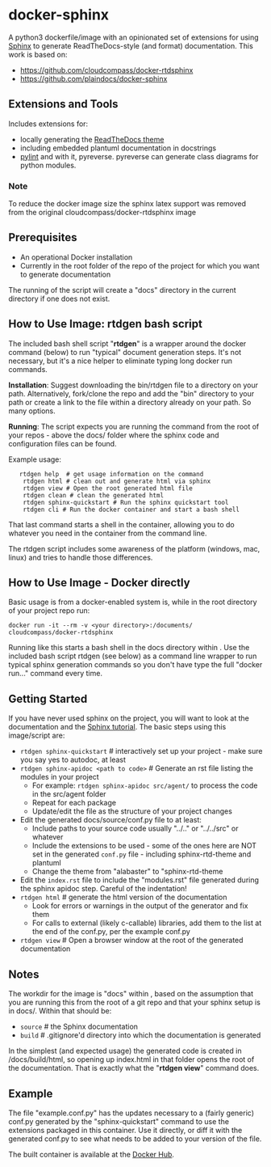 # docker-sphinx
A python3 dockerfile/image with an opinionated set of extensions for using [Sphinx](http://sphinx-doc.org/) to generate ReadTheDocs-style (and format) documentation.
This work is based on:
* https://github.com/cloudcompass/docker-rtdsphinx
* https://github.com/plaindocs/docker-sphinx

## Extensions and Tools

Includes extensions for:

* locally generating the [ReadTheDocs theme](https://github.com/rtfd/sphinx_rtd_theme)
* including embedded plantuml documentation in docstrings
* [pylint](https://github.com/PyCQA/pylint) and with it, pyreverse. pyreverse can generate class diagrams for python modules.

### Note
To reduce the docker image size the sphinx latex support was removed from the original cloudcompass/docker-rtdsphinx image

## Prerequisites

* An operational Docker installation
* Currently in the root folder of the repo of the project for which you want to generate documentation 

The running of the script will create a "docs" directory in the current directory if one does not exist.

## How to Use Image: **rtdgen** bash script

The included bash shell script "**rtdgen**" is a wrapper around the docker command (below) to run "typical" document generation steps. It's not necessary, but it's a nice helper to eliminate typing long docker run commands.

**Installation**: Suggest downloading the bin/rtdgen file to a directory on your path.  Alternatively, fork/clone the repo and add the "bin" directory to your path or create a link to the file within a directory already on your path.  So many options. 

**Running**: The script expects you are running the command from the root of your repos - above the docs/ folder where the sphinx code and configuration files can be found.

Example usage:

```
   rtdgen help  # get usage information on the command
    rtdgen html # clean out and generate html via sphinx
    rtdgen view # Open the root generated html file
    rtdgen clean # clean the generated html
    rtdgen sphinx-quickstart # Run the sphinx quickstart tool
    rtdgen cli # Run the docker container and start a bash shell
```

That last command starts a shell in the container, allowing you to do whatever you need in the container from the command line.

The rtdgen script includes some awareness of the platform (windows, mac, linux) and tries to handle those differences.

## How to Use Image - Docker directly

Basic usage is from a docker-enabled system is, while in the root directory of your project repo run:

    docker run -it --rm -v <your directory>:/documents/ cloudcompass/docker-rtdsphinx

Running like this starts a bash shell in the docs directory within <your directory>. Use the included bash script rtdgen (see below) as a command line wrapper to run typical sphinx generation commands so you don't have type the full "docker run..." command every time.

## Getting Started

If you have never used sphinx on the project, you will want to look at the documentation and the [Sphinx tutorial](http://sphinx-doc.org/tutorial.html).  The basic steps using this image/script are:

* ```rtdgen sphinx-quickstart``` # interactively set up your project - make sure you say yes to autodoc, at least
* ```rtdgen sphinx-apidoc <path to code>``` # Generate an rst file listing the modules in your project
    * For example: ```rtdgen sphinx-apidoc src/agent/``` to process the code in the src/agent folder
    * Repeat for each package 
    * Update/edit the file as the structure of your project changes
* Edit the generated docs/source/conf.py file to at least:
    * Include paths to your source code usually "../.." or "../../src" or whatever
    * Include the extensions to be used - some of the ones here are NOT set in the generated ```conf.py``` file - including sphinx-rtd-theme and plantuml
    * Change the theme from "alabaster" to "sphinx-rtd-theme
* Edit the ```index.rst``` file to include the "modules.rst" file generated during the sphinx apidoc step. Careful of the indentation!
* ```rtdgen html``` # generate the html version of the documentation
    * Look for errors or warnings in the output of the generator and fix them
    * For calls to external (likely c-callable) libraries, add them to the list at the end of the conf.py, per the example conf.py
* ```rtdgen view``` # Open a browser window at the root of the generated documentation

## Notes

The workdir for the image is "docs" within <your directory>, based on the assumption that you are running this from the root of a git repo and that your sphinx setup is in docs/. Within that should be:

* ```source``` # the Sphinx documentation
* ```build``` # .gitignore'd directory into which the documentation is generated

In the simplest (and expected usage) the generated code is created in <your directory>/docs/build/html, so opening up index.html in that folder opens the root of the documentation.  That is exactly what the "**rtdgen view**" command does.

## Example

The file "example.conf.py" has the updates necessary to a (fairly generic) conf.py generated by the "sphinx-quickstart" command to use the extensions packaged in this container. Use it directly, or diff it with the generated conf.py to see what needs to be added to your version of the file. 

The built container is available at the [Docker Hub](https://registry.hub.docker.com/u/cloudcompass/docker-rtdsphinx/).
